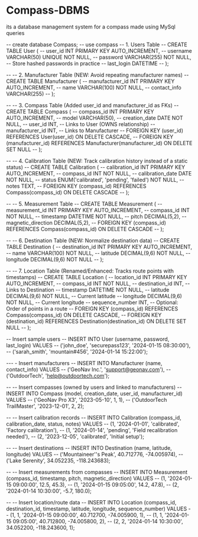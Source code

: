 # Compass-DBMS
its a database management system for a compass made using MySql queries  

-- create database Compass;
-- use compass
-- 1. Users Table
-- CREATE TABLE User (
--     user_id INT PRIMARY KEY AUTO_INCREMENT,
--     username VARCHAR(50) UNIQUE NOT NULL,
--     password VARCHAR(255) NOT NULL, -- Store hashed passwords in practice
--     last_login DATETIME
-- );

-- -- 2. Manufacturer Table (NEW: Avoid repeating manufacturer names)
-- CREATE TABLE Manufacturer (
--     manufacturer_id INT PRIMARY KEY AUTO_INCREMENT,
--     name VARCHAR(100) NOT NULL,
--     contact_info VARCHAR(255)
-- );

-- -- 3. Compass Table (Added user_id and manufacturer_id as FKs)
-- CREATE TABLE Compass (
--     compass_id INT PRIMARY KEY AUTO_INCREMENT,
--     model VARCHAR(50),
--     creation_date DATE NOT NULL,
--     user_id INT, -- Links to User (OWNS relationship)
--     manufacturer_id INT, -- Links to Manufacturer
--     FOREIGN KEY (user_id) REFERENCES User(user_id) ON DELETE CASCADE,
--     FOREIGN KEY (manufacturer_id) REFERENCES Manufacturer(manufacturer_id) ON DELETE SET NULL
-- );

-- -- 4. Calibration Table (NEW: Track calibration history instead of a static status)
-- CREATE TABLE Calibration (
--     calibration_id INT PRIMARY KEY AUTO_INCREMENT,
--     compass_id INT NOT NULL,
--     calibration_date DATE NOT NULL,
--     status ENUM('calibrated', 'pending', 'failed') NOT NULL,
--     notes TEXT,
--     FOREIGN KEY (compass_id) REFERENCES Compass(compass_id) ON DELETE CASCADE
-- );

-- -- 5. Measurement Table
-- CREATE TABLE Measurement (
--     measurement_id INT PRIMARY KEY AUTO_INCREMENT,
--     compass_id INT NOT NULL,
--     timestamp DATETIME NOT NULL,
--     pitch DECIMAL(5,2),
--     magnetic_direction DECIMAL(5,2),
--     FOREIGN KEY (compass_id) REFERENCES Compass(compass_id) ON DELETE CASCADE
-- );

-- -- 6. Destination Table (NEW: Normalize destination data)
-- CREATE TABLE Destination (
--     destination_id INT PRIMARY KEY AUTO_INCREMENT,
--     name VARCHAR(100) NOT NULL,
--     latitude DECIMAL(9,6) NOT NULL,
--     longitude DECIMAL(9,6) NOT NULL
-- );

-- -- 7. Location Table (Renamed/Enhanced: Tracks route points with timestamps)
-- CREATE TABLE Location (
--     location_id INT PRIMARY KEY AUTO_INCREMENT,
--     compass_id INT NOT NULL,
--     destination_id INT, -- Links to Destination
--     timestamp DATETIME NOT NULL,
--     latitude DECIMAL(9,6) NOT NULL, -- Current latitude
--     longitude DECIMAL(9,6) NOT NULL, -- Current longitude
--     sequence_number INT, -- Optional: Order of points in a route
--     FOREIGN KEY (compass_id) REFERENCES Compass(compass_id) ON DELETE CASCADE,
--     FOREIGN KEY (destination_id) REFERENCES Destination(destination_id) ON DELETE SET NULL
-- );



-- Insert sample users
-- INSERT INTO User (username, password, last_login) VALUES
-- ('john_doe', 'securepass123', '2024-01-15 08:30:00'),
-- ('sarah_smith', 'mountain#456', '2024-01-14 15:22:00');

--- - Insert manufacturers
-- INSERT INTO Manufacturer (name, contact_info) VALUES
-- ('GeoNav Inc.', 'support@geonav.com'),
-- ('OutdoorTech', 'help@outdoortech.com');

-- -- Insert compasses (owned by users and linked to manufacturers)
-- INSERT INTO Compass (model, creation_date, user_id, manufacturer_id) VALUES
-- ('GeoNav Pro X3', '2023-05-10', 1, 1),
-- ('OutdoorTech TrailMaster', '2023-12-01', 2, 2);

-- -- Insert calibration records
-- INSERT INTO Calibration (compass_id, calibration_date, status, notes) VALUES
-- (1, '2024-01-01', 'calibrated', 'Factory calibration'),
-- (1, '2024-01-14', 'pending', 'Field recalibration needed'),
-- (2, '2023-12-05', 'calibrated', 'Initial setup');

-- -- Insert destinations
-- INSERT INTO Destination (name, latitude, longitude) VALUES
-- ('Mountaineer''s Peak', 40.712776, -74.005974),
-- ('Lake Serenity', 34.052235, -118.243683);

-- -- Insert measurements from compasses
-- INSERT INTO Measurement (compass_id, timestamp, pitch, magnetic_direction) VALUES
-- (1, '2024-01-15 09:00:00', 12.5, 45.3),
-- (1, '2024-01-15 09:05:00', 14.2, 47.8),
-- (2, '2024-01-14 10:30:00', -5.7, 180.0);

-- -- Insert location/route data
-- INSERT INTO Location (compass_id, destination_id, timestamp, latitude, longitude, sequence_number) VALUES
-- (1, 1, '2024-01-15 09:00:00', 40.712700, -74.005900, 1),
-- (1, 1, '2024-01-15 09:05:00', 40.712800, -74.005800, 2),
-- (2, 2, '2024-01-14 10:30:00', 34.052200, -118.243600, 1);
